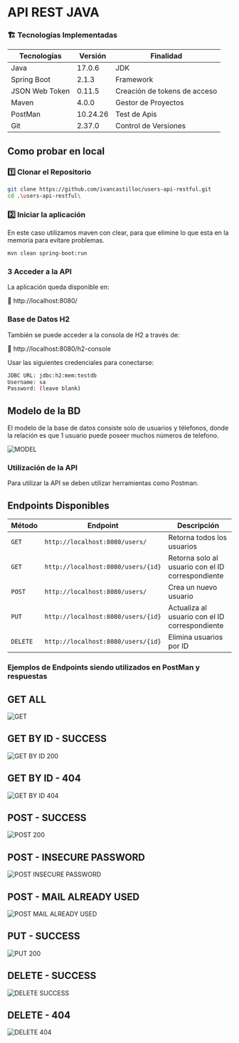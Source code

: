 # API REST JAVA

### :building_construction: Tecnologías Implementadas

| **Tecnologías** | **Versión** | **Finalidad** |               
| ------------- | ------------- | ------------- |
| Java |  17.0.6 | JDK |
| Spring Boot |   2.1.3  | Framework |
| JSON Web Token | 0.11.5 | Creación de tokens de acceso | 
| Maven |  4.0.0 | Gestor de Proyectos |
| PostMan | 10.24.26 | Test de Apis |
| Git | 2.37.0  | Control de Versiones |


## Como probar en local

### 1️⃣ Clonar el Repositorio

```bash
git clone https://github.com/ivancastilloc/users-api-restful.git
cd .\users-api-restful\
```

### 2️⃣ Iniciar la aplicación

En este caso utilizamos maven con clear, para que elimine lo que esta en la memoria para evitare problemas.

```bash
mvn clean spring-boot:run
```


### 3️ Acceder a la API
La aplicación queda disponible en:

🔗 http://localhost:8080/

### Base de Datos H2
También se puede acceder a la consola de H2 a través de:

🔗 http://localhost:8080/h2-console

Usar las siguientes credenciales para conectarse:

```bash
JDBC URL: jdbc:h2:mem:testdb
Username: sa
Password: (leave blank)
```

## Modelo de la BD

El modelo de la base de datos consiste solo de usuarios y télefonos, donde la relación es que 1 usuario puede poseer muchos números de telefono.

![MODEL](img\bd-model.png)

### Utilización de la API

Para utilizar la API se deben utilizar herramientas como Postman.

## Endpoints Disponibles

| Método   | Endpoint              | Descripción                |
|----------|-----------------------|----------------------------|
| `GET`    | `http://localhost:8080/users/`       | Retorna todos los usuarios     |
| `GET`    | `http://localhost:8080/users/{id}`  | Retorna solo al usuario con el ID correspondiente |
| `POST`   | `http://localhost:8080/users/`       | Crea un nuevo usuario    |
| `PUT`    | `http://localhost:8080/users/{id}`  | Actualiza al usuario con el ID correspondiente   |
| `DELETE` | `http://localhost:8080/users/{id}`  | Elimina usuarios por ID    |

### Ejemplos de Endpoints siendo utilizados en PostMan y respuestas

## GET ALL

![GET](img\GET-SUCCESS.png)

## GET BY ID - SUCCESS

![GET BY ID 200](img\GET-ID-SUCCESS.png)

## GET BY ID - 404

![GET BY ID 404](img\GET-ID-404.png)

## POST - SUCCESS

![POST 200](img\POST-SUCCESS.png)

## POST - INSECURE PASSWORD

![POST INSECURE PASSWORD](img\POST-INSECURE-PASSWORD.png)

## POST - MAIL ALREADY USED

![POST MAIL ALREADY USED](img\POST-EMAIL-USED.png)

## PUT - SUCCESS

![PUT 200](img\PUT-SUCCESS.png)

## DELETE - SUCCESS

![DELETE SUCCESS](img\DELETE-SUCCESS.png)

## DELETE - 404

![DELETE 404](img\DELETE-404.png)
